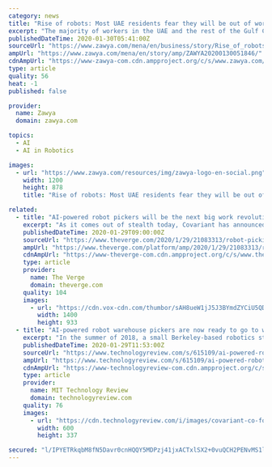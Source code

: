 ```yaml
---
category: news
title: "Rise of robots: Most UAE residents fear they will be out of work in ten years"
excerpt: "The majority of workers in the UAE and the rest of the Gulf Cooperation Council (GCC) states fear losing their jobs to robots, as companies are turning to machines to speed up production, a new research revealed. According to a PwC survey, 75 percent of UAE professionals believe that a growing adoption of artificial intelligence (AI ..."
publishedDateTime: 2020-01-30T05:41:00Z
sourceUrl: "https://www.zawya.com/mena/en/business/story/Rise_of_robots_Most_UAE_residents_fear_they_will_be_out_of_work_in_ten_years-ZAWYA20200130051846/"
ampUrl: "https://www.zawya.com/mena/en/story/amp/ZAWYA20200130051846/"
cdnAmpUrl: "https://www-zawya-com.cdn.ampproject.org/c/s/www.zawya.com/mena/en/story/amp/ZAWYA20200130051846/"
type: article
quality: 56
heat: -1
published: false

provider:
  name: Zawya
  domain: zawya.com

topics:
  - AI
  - AI in Robotics

images:
  - url: "https://www.zawya.com/resources/img/zawya-logo-en-social.png"
    width: 1200
    height: 878
    title: "Rise of robots: Most UAE residents fear they will be out of work in ten years"

related:
  - title: "AI-powered robot pickers will be the next big work revolution in warehouses"
    excerpt: "As it comes out of stealth today, Covariant has announced a raft of private backers, including some of the most high-profile names in AI research. They include Google’s head of AI, Jeff Dean; Facebook’s head of AI research, Yann LeCun, and one of the “godfathers of AI,” Geoffrey Hinton. As Abbeel says, the involvement of these ..."
    publishedDateTime: 2020-01-29T09:00:00Z
    sourceUrl: "https://www.theverge.com/2020/1/29/21083313/robot-picking-warehouses-logistics-ai-covariant-stealth"
    ampUrl: "https://www.theverge.com/platform/amp/2020/1/29/21083313/robot-picking-warehouses-logistics-ai-covariant-stealth"
    cdnAmpUrl: "https://www-theverge-com.cdn.ampproject.org/c/s/www.theverge.com/platform/amp/2020/1/29/21083313/robot-picking-warehouses-logistics-ai-covariant-stealth"
    type: article
    provider:
      name: The Verge
      domain: theverge.com
    quality: 104
    images:
      - url: "https://cdn.vox-cdn.com/thumbor/sAH8ueW1jJ5J3BYmdZYCiU5QDzQ=/0x1166:2412x2998/1400x933/filters:focal(24x1737:708x2421):no_upscale()/cdn.vox-cdn.com/uploads/chorus_image/image/66211274/A_Covariant_robot_at_a_KNAPP_powered_warehouse_Obeta_outside_Berlin_.0.jpg"
        width: 1400
        height: 933
  - title: "AI-powered robot warehouse pickers are now ready to go to work"
    excerpt: "In the summer of 2018, a small Berkeley-based robotics startup received a challenge. KNAPP, a major provider of warehouse logistics technologies, was on the hunt for a new AI-powered robotic arm that could pick as many types of items as possible. So every week, for eight weeks, it would send the startup a list of increasingly difficult items ..."
    publishedDateTime: 2020-01-29T11:53:00Z
    sourceUrl: "https://www.technologyreview.com/s/615109/ai-powered-robot-warehouse-pickers-are-now-ready-to-go-to-work/"
    ampUrl: "https://www.technologyreview.com/s/615109/ai-powered-robot-warehouse-pickers-are-now-ready-to-go-to-work/amp/"
    cdnAmpUrl: "https://www-technologyreview-com.cdn.ampproject.org/c/s/www.technologyreview.com/s/615109/ai-powered-robot-warehouse-pickers-are-now-ready-to-go-to-work/amp/"
    type: article
    provider:
      name: MIT Technology Review
      domain: technologyreview.com
    quality: 76
    images:
      - url: "https://cdn.technologyreview.com/i/images/covariant-co-founders-l-r-tianhao-zhang-rocky-duan-peter-chen-pieter-abbeel.jpg?sw=600&cx=0&cy=0&cw=2000&ch=1125"
        width: 600
        height: 337

secured: "l/IPYETRkqbM8fN5Davr0cnHQQY5MDPzj41jxACTxlSX2+0vuQCH2PENvMS1l+pwqXN3vZlX9ccD77Px8AbedAx6iVCJgb+C0fgKS/uNRcYHlDLzgh2YMbieh6g+8JgaGWnLLT1fqQ4d6+4afJrR0TBdMiaiReQ3Pudfygu+LTDBSgzxTvi5yAW4mNrnb9Vok0k7xE487FzVC6JCJRGRUHXaRpDHc7UPv3HSfYeGguEpusJiG6cqrhFc+RK4V0BBomtbhSLjvZTYDmmGqezNGWzE8bN/IA/8pPUvwtx110VJ6zLUsy+1lIkrRSouMBKZ;laJMqQjX0mE60Zh52aDjaw=="
---
```


